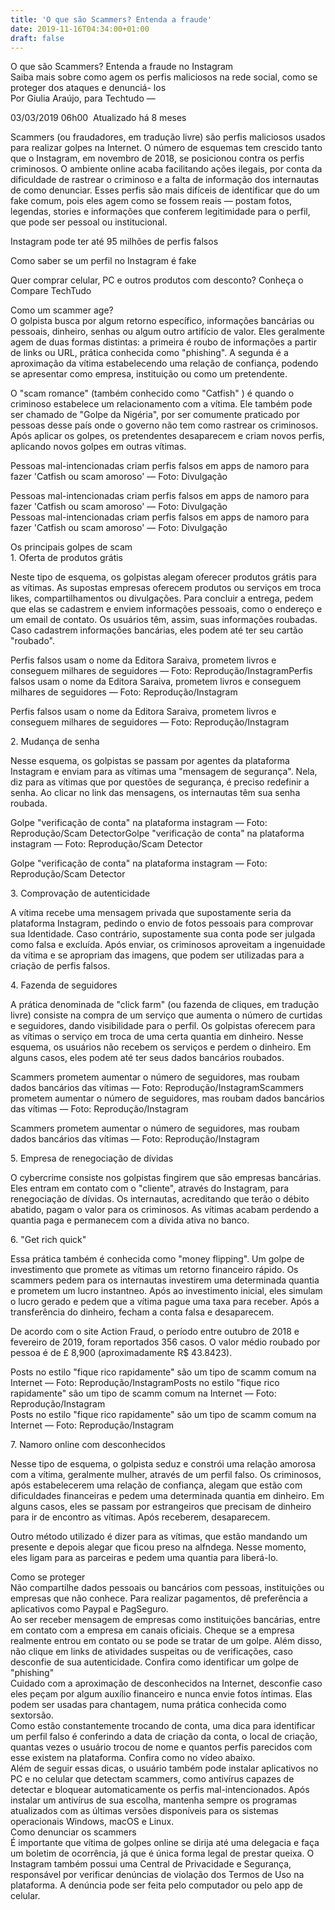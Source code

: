```yaml
---
title: 'O que são Scammers? Entenda a fraude'
date: 2019-11-16T04:34:00+01:00
draft: false
---
```


O que são Scammers? Entenda a fraude no Instagram  
Saiba mais sobre como agem os perfis maliciosos na rede social, como se proteger dos ataques e denunciá- los  
Por Giulia Araújo, para Techtudo —  
  
03/03/2019 06h00  Atualizado há 8 meses  
  
  
Scammers (ou fraudadores, em tradução livre) são perfis maliciosos usados para realizar golpes na Internet. O número de esquemas tem crescido tanto que o Instagram, em novembro de 2018, se posicionou contra os perfis criminosos. O ambiente online acaba facilitando ações ilegais, por conta da dificuldade de rastrear o criminoso e a falta de informação dos internautas de como denunciar. Esses perfis são mais difíceis de identificar que do um fake comum, pois eles agem como se fossem reais — postam fotos, legendas, stories e informações que conferem legitimidade para o perfil, que pode ser pessoal ou institucional.  
  
Instagram pode ter até 95 milhões de perfis falsos  
  
Como saber se um perfil no Instagram é fake  
  
  
Quer comprar celular, PC e outros produtos com desconto? Conheça o Compare TechTudo  
  
Como um scammer age?  
O golpista busca por algum retorno específico, informações bancárias ou pessoais, dinheiro, senhas ou algum outro artifício de valor. Eles geralmente agem de duas formas distintas: a primeira é roubo de informações a partir de links ou URL, prática conhecida como "phishing". A segunda é a aproximação da vítima estabelecendo uma relação de confiança, podendo se apresentar como empresa, instituição ou como um pretendente.  
  
O "scam romance" (também conhecido como "Catfish" ) é quando o criminoso estabelece um relacionamento com a vítima. Ele também pode ser chamado de "Golpe da Nigéria", por ser comumente praticado por pessoas desse país onde o governo não tem como rastrear os criminosos. Após aplicar os golpes, os pretendentes desaparecem e criam novos perfis, aplicando novos golpes em outras vítimas.  
  
Pessoas mal-intencionadas criam perfis falsos em apps de namoro para fazer 'Catfish ou scam amoroso' — Foto: Divulgação  
  
Pessoas mal-intencionadas criam perfis falsos em apps de namoro para fazer 'Catfish ou scam amoroso' — Foto: Divulgação  
Pessoas mal-intencionadas criam perfis falsos em apps de namoro para fazer 'Catfish ou scam amoroso' — Foto: Divulgação  
  
Os principais golpes de scam  
1\. Oferta de produtos grátis  
  
Neste tipo de esquema, os golpistas alegam oferecer produtos grátis para as vítimas. As supostas empresas oferecem produtos ou serviços em troca likes, compartilhamentos ou divulgações. Para concluir a entrega, pedem que elas se cadastrem e enviem informações pessoais, como o endereço e um email de contato. Os usuários têm, assim, suas informações roubadas. Caso cadastrem informações bancárias, eles podem até ter seu cartão "roubado".  
  
Perfis falsos usam o nome da Editora Saraiva, prometem livros e conseguem milhares de seguidores — Foto: Reprodução/InstagramPerfis falsos usam o nome da Editora Saraiva, prometem livros e conseguem milhares de seguidores — Foto: Reprodução/Instagram  
  
Perfis falsos usam o nome da Editora Saraiva, prometem livros e conseguem milhares de seguidores — Foto: Reprodução/Instagram  
  
2\. Mudança de senha  
  
Nesse esquema, os golpistas se passam por agentes da plataforma Instagram e enviam para as vítimas uma "mensagem de segurança". Nela, diz para as vítimas que por questões de segurança, é preciso redefinir a senha. Ao clicar no link das mensagens, os internautas têm sua senha roubada.  
  
  
Golpe "verificação de conta" na plataforma instagram — Foto: Reprodução/Scam DetectorGolpe "verificação de conta" na plataforma instagram — Foto: Reprodução/Scam Detector  
  
Golpe "verificação de conta" na plataforma instagram — Foto: Reprodução/Scam Detector  
  
3\. Comprovação de autenticidade  
  
A vítima recebe uma mensagem privada que supostamente seria da plataforma Instagram, pedindo o envio de fotos pessoais para comprovar sua Identidade. Caso contrário, supostamente sua conta pode ser julgada como falsa e excluída. Após enviar, os criminosos aproveitam a ingenuidade da vítima e se apropriam das imagens, que podem ser utilizadas para a criação de perfis falsos.  
  
4\. Fazenda de seguidores  
  
A prática denominada de "click farm" (ou fazenda de cliques, em tradução livre) consiste na compra de um serviço que aumenta o número de curtidas e seguidores, dando visibilidade para o perfil. Os golpistas oferecem para as vítimas o serviço em troca de uma certa quantia em dinheiro. Nesse esquema, os usuários não recebem os serviços e perdem o dinheiro. Em alguns casos, eles podem até ter seus dados bancários roubados.  
  
Scammers prometem aumentar o número de seguidores, mas roubam dados bancários das vítimas — Foto: Reprodução/InstagramScammers prometem aumentar o número de seguidores, mas roubam dados bancários das vítimas — Foto: Reprodução/Instagram  
  
Scammers prometem aumentar o número de seguidores, mas roubam dados bancários das vítimas — Foto: Reprodução/Instagram  
  
  
5\. Empresa de renegociação de dívidas  
  
O cybercrime consiste nos golpistas fingirem que são empresas bancárias. Eles entram em contato com o "cliente", através do Instagram, para renegociação de dívidas. Os internautas, acreditando que terão o débito abatido, pagam o valor para os criminosos. As vítimas acabam perdendo a quantia paga e permanecem com a dívida ativa no banco.  
  
6\. "Get rich quick"  
  
Essa prática também é conhecida como "money flipping". Um golpe de investimento que promete as vítimas um retorno financeiro rápido. Os scammers pedem para os internautas investirem uma determinada quantia e prometem um lucro instantneo. Após ao investimento inicial, eles simulam o lucro gerado e pedem que a vítima pague uma taxa para receber. Após a transferência do dinheiro, fecham a conta falsa e desaparecem.  
  
De acordo com o site Action Fraud, o período entre outubro de 2018 e fevereiro de 2019, foram reportados 356 casos. O valor médio roubado por pessoa é de £ 8,900 (aproximadamente R$ 43.8423).  
  
Posts no estilo "fique rico rapidamente" são um tipo de scamm comum na Internet — Foto: Reprodução/InstagramPosts no estilo "fique rico rapidamente" são um tipo de scamm comum na Internet — Foto: Reprodução/Instagram  
Posts no estilo "fique rico rapidamente" são um tipo de scamm comum na Internet — Foto: Reprodução/Instagram  
  
7\. Namoro online com desconhecidos  
  
Nesse tipo de esquema, o golpista seduz e constrói uma relação amorosa com a vítima, geralmente mulher, através de um perfil falso. Os criminosos, após estabelecerem uma relação de confiança, alegam que estão com dificuldades financeiras e pedem uma determinada quantia em dinheiro. Em alguns casos, eles se passam por estrangeiros que precisam de dinheiro para ir de encontro as vítimas. Após receberem, desaparecem.  
  
  
Outro método utilizado é dizer para as vítimas, que estão mandando um presente e depois alegar que ficou preso na alfndega. Nesse momento, eles ligam para as parceiras e pedem uma quantia para liberá-lo.  
  
Como se proteger  
Não compartilhe dados pessoais ou bancários com pessoas, instituições ou empresas que não conhece. Para realizar pagamentos, dê preferência a aplicativos como Paypal e PagSeguro.  
Ao ser receber mensagem de empresas como instituições bancárias, entre em contato com a empresa em canais oficiais. Cheque se a empresa realmente entrou em contato ou se pode se tratar de um golpe. Além disso, não clique em links de atividades suspeitas ou de verificações, caso desconfie de sua autenticidade. Confira como identificar um golpe de "phishing"  
Cuidado com a aproximação de desconhecidos na Internet, desconfie caso eles peçam por algum auxílio financeiro e nunca envie fotos íntimas. Elas podem ser usadas para chantagem, numa prática conhecida como sextorsão.  
Como estão constantemente trocando de conta, uma dica para identificar um perfil falso é conferindo a data de criação da conta, o local de criação, quantas vezes o usuário trocou de nome e quantos perfis parecidos com esse existem na plataforma. Confira como no vídeo abaixo.  
Além de seguir essas dicas, o usuário também pode instalar aplicativos no PC e no celular que detectam scammers, como antivírus capazes de detectar e bloquear automaticamente os perfis mal-intencionados. Após instalar um antivírus de sua escolha, mantenha sempre os programas atualizados com as últimas versões disponíveis para os sistemas operacionais Windows, macOS e Linux.  
Como denunciar os scammers  
É importante que vítima de golpes online se dirija até uma delegacia e faça um boletim de ocorrência, já que é única forma legal de prestar queixa. O Instagram também possui uma Central de Privacidade e Segurança, responsável por verificar denúncias de violação dos Termos de Uso na plataforma. A denúncia pode ser feita pelo computador ou pelo app de celular.